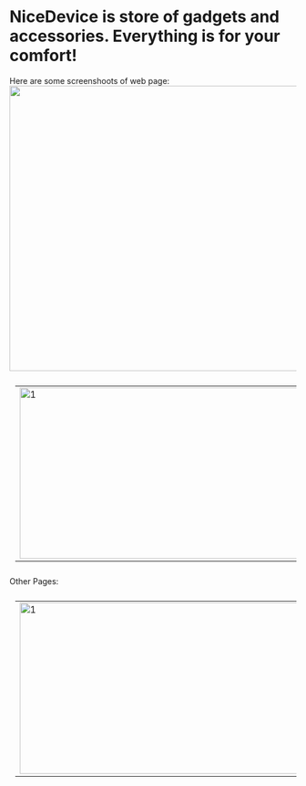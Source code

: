 # NiceDevice is store of gadgets and accessories. Everything is for your comfort!

Here are some screenshoots of web page:
<img src="https://user-images.githubusercontent.com/49745411/171576402-83f00230-3809-4872-a920-786eabdaf4c8.png" width=900, height=500>

<table style="padding:10px">
 <tr>
  <td>
   <img src="https://user-images.githubusercontent.com/49745411/171576407-69473045-0e03-4c65-992c-876df913a123.png"  alt="1" width = 800px height = 300px >
  </td>  
   <td><img src="https://user-images.githubusercontent.com/49745411/171576415-7d10b079-679a-44fa-9097-42bd289f958a.png" align="right" alt="2" width = 800px height = 300px>
  </td>
 </tr>
</table>
Other Pages:
<table style="padding:10px">
 <tr>
  <td>
   <img src="https://user-images.githubusercontent.com/49745411/171576421-5d3c9979-153e-4f73-b735-11aa51a1f88b.png"  alt="1" width = 800px height = 300px >
  </td>  
   <td><img src="https://user-images.githubusercontent.com/49745411/171576426-562682c8-3352-4c57-9dab-6abd62aca3fa.png" align="right" alt="2" width = 800px height = 300px>
  </td>
 </tr>
</table>
